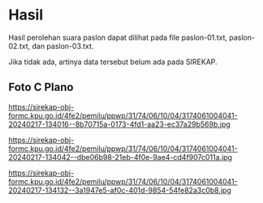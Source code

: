 # Hasil

Hasil perolehan suara paslon dapat dilihat pada file paslon-01.txt, paslon-02.txt, dan paslon-03.txt.

Jika tidak ada, artinya data tersebut belum ada pada SIREKAP.

## Foto C Plano

https://sirekap-obj-formc.kpu.go.id/4fe2/pemilu/ppwp/31/74/06/10/04/3174061004041-20240217-134016--8b70715a-0173-4fd1-aa23-ec37a29b569b.jpg

https://sirekap-obj-formc.kpu.go.id/4fe2/pemilu/ppwp/31/74/06/10/04/3174061004041-20240217-134042--dbe06b98-21eb-4f0e-9ae4-cd4f907c011a.jpg

https://sirekap-obj-formc.kpu.go.id/4fe2/pemilu/ppwp/31/74/06/10/04/3174061004041-20240217-134132--3a1947e5-af0c-401d-9854-54fe82a3c0b8.jpg
